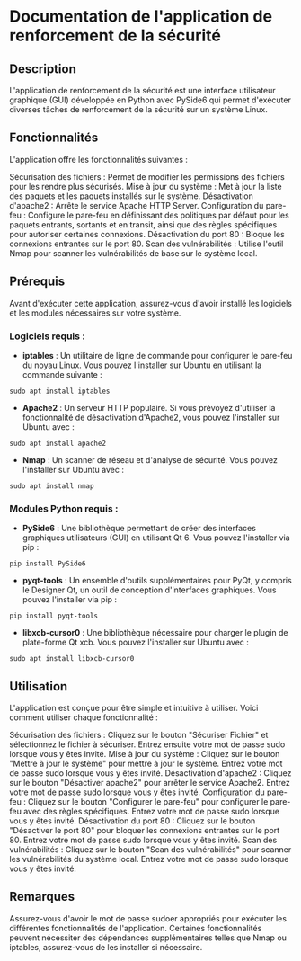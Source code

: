 # Documentation de l'application de renforcement de la sécurité
## Description
L'application de renforcement de la sécurité est une interface utilisateur graphique (GUI) développée en Python avec PySide6 qui permet d'exécuter diverses tâches de renforcement de la sécurité sur un système Linux.

## Fonctionnalités
L'application offre les fonctionnalités suivantes :

Sécurisation des fichiers : Permet de modifier les permissions des fichiers pour les rendre plus sécurisés.
Mise à jour du système : Met à jour la liste des paquets et les paquets installés sur le système.
Désactivation d'apache2 : Arrête le service Apache HTTP Server.
Configuration du pare-feu : Configure le pare-feu en définissant des politiques par défaut pour les paquets entrants, sortants et en transit, ainsi que des règles spécifiques pour autoriser certaines connexions.
Désactivation du port 80 : Bloque les connexions entrantes sur le port 80.
Scan des vulnérabilités : Utilise l'outil Nmap pour scanner les vulnérabilités de base sur le système local.
## Prérequis

Avant d'exécuter cette application, assurez-vous d'avoir installé les logiciels et les modules nécessaires sur votre système.

### Logiciels requis :

- **iptables** : Un utilitaire de ligne de commande pour configurer le pare-feu du noyau Linux. Vous pouvez l'installer sur Ubuntu en utilisant la commande suivante :
```
sudo apt install iptables
```

- **Apache2** : Un serveur HTTP populaire. Si vous prévoyez d'utiliser la fonctionnalité de désactivation d'Apache2, vous pouvez l'installer sur Ubuntu avec :
```
sudo apt install apache2
```

- **Nmap** : Un scanner de réseau et d'analyse de sécurité. Vous pouvez l'installer sur Ubuntu avec :
```
sudo apt install nmap
```

### Modules Python requis :

- **PySide6** : Une bibliothèque permettant de créer des interfaces graphiques utilisateurs (GUI) en utilisant Qt 6. Vous pouvez l'installer via pip :
```
pip install PySide6
```


- **pyqt-tools** : Un ensemble d'outils supplémentaires pour PyQt, y compris le Designer Qt, un outil de conception d'interfaces graphiques. Vous pouvez l'installer via pip :
```
pip install pyqt-tools
```
- **libxcb-cursor0** : Une bibliothèque nécessaire pour charger le plugin de plate-forme Qt xcb. Vous pouvez l'installer sur Ubuntu avec :
```
sudo apt install libxcb-cursor0

```
## Utilisation
L'application est conçue pour être simple et intuitive à utiliser. Voici comment utiliser chaque fonctionnalité :

Sécurisation des fichiers : Cliquez sur le bouton "Sécuriser Fichier" et sélectionnez le fichier à sécuriser. Entrez ensuite votre mot de passe sudo lorsque vous y êtes invité.
Mise à jour du système : Cliquez sur le bouton "Mettre à jour le système" pour mettre à jour le système. Entrez votre mot de passe sudo lorsque vous y êtes invité.
Désactivation d'apache2 : Cliquez sur le bouton "Désactiver apache2" pour arrêter le service Apache2. Entrez votre mot de passe sudo lorsque vous y êtes invité.
Configuration du pare-feu : Cliquez sur le bouton "Configurer le pare-feu" pour configurer le pare-feu avec des règles spécifiques. Entrez votre mot de passe sudo lorsque vous y êtes invité.
Désactivation du port 80 : Cliquez sur le bouton "Désactiver le port 80" pour bloquer les connexions entrantes sur le port 80. Entrez votre mot de passe sudo lorsque vous y êtes invité.
Scan des vulnérabilités : Cliquez sur le bouton "Scan des vulnérabilités" pour scanner les vulnérabilités du système local. Entrez votre mot de passe sudo lorsque vous y êtes invité.
## Remarques
Assurez-vous d'avoir le mot de passe sudoer appropriés pour exécuter les différentes fonctionnalités de l'application.
Certaines fonctionnalités peuvent nécessiter des dépendances supplémentaires telles que Nmap ou iptables, assurez-vous de les installer si nécessaire.
``` sudo apt update
```
